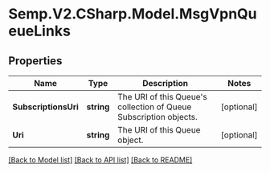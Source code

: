 # Semp.V2.CSharp.Model.MsgVpnQueueLinks
## Properties

Name | Type | Description | Notes
------------ | ------------- | ------------- | -------------
**SubscriptionsUri** | **string** | The URI of this Queue&#x27;s collection of Queue Subscription objects. | [optional] 
**Uri** | **string** | The URI of this Queue object. | [optional] 

[[Back to Model list]](../README.md#documentation-for-models) [[Back to API list]](../README.md#documentation-for-api-endpoints) [[Back to README]](../README.md)

